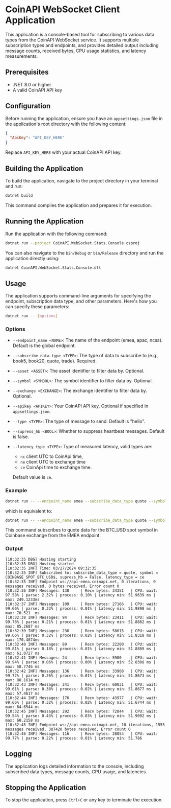 
# CoinAPI WebSocket Client Application

This application is a console-based tool for subscribing to various data types from the CoinAPI WebSocket service. It supports multiple subscription types and endpoints, and provides detailed output including message counts, received bytes, CPU usage statistics, and latency measurements.

## Prerequisites

- .NET 8.0 or higher
- A valid CoinAPI API key

## Configuration

Before running the application, ensure you have an `appsettings.json` file in the application's root directory with the following content:

```json
{
  "ApiKey": "API_KEY_HERE"
}
```

Replace `API_KEY_HERE` with your actual CoinAPI API key.

## Building the Application

To build the application, navigate to the project directory in your terminal and run:

```bash
dotnet build
```

This command compiles the application and prepares it for execution.

## Running the Application

Run the application with the following command:

```bash
dotnet run --project CoinAPI.WebSocket.Stats.Console.csproj
```

You can also navigate to the `bin/Debug` or `bin/Release` directory and run the application directly using:

```bash
dotnet CoinAPI.WebSocket.Stats.Console.dll
```

## Usage

The application supports command-line arguments for specifying the endpoint, subscription data type, and other parameters. Here's how you can specify these parameters:

```bash
dotnet run -- [options]
```

### Options

- `--endpoint_name <NAME>`: The name of the endpoint (emea, apac, ncsa). Default is the global endpoint.
- `--subscribe_data_type <TYPE>`: The type of data to subscribe to (e.g., book5, book20, quote, trade). Required.
- `--asset <ASSET>`: The asset identifier to filter data by. Optional.
- `--symbol <SYMBOL>`: The symbol identifier to filter data by. Optional.
- `--exchange <EXCHANGE>`: The exchange identifier to filter data by. Optional.
- `--apikey <APIKEY>`: Your CoinAPI API key. Optional if specified in `appsettings.json`.
- `--type <TYPE>`: The type of message to send. Default is "hello".
- `--supress_hb <BOOL>`: Whether to suppress heartbeat messages. Default is false.
- `--latency_type <TYPE>`: Type of measured latency, valid types are:
    - `nc` client UTC to CoinApi time, 
    - `ne` client UTC to exchange time
    - `ce` CoinApi time to exchange time. 

    Default value is `ce`.

### Example

```bash
dotnet run -- --endpoint_name emea --subscribe_data_type quote --symbol COINBASE_SPOT_BTC_USD$
```
which is equivalent to:
```bash
dotnet run -- --endpoint_name emea --subscribe_data_type quote --symbol COINBASE_SPOT_BTC_USD$ --supress_hb false --latency_type ce
```
This command subscribes to quote data for the BTC_USD spot symbol in Coinbase exchange from the EMEA endpoint.

### Output
```terminal
[10:32:35 DBG] Hosting starting
[10:32:35 DBG] Hosting started
[10:32:35 INF] Time: 03/27/2024 09:32:35
[10:32:35 INF] Subscribed to: subscribe_data_type = quote, symbol = COINBASE_SPOT_BTC_USD$, supress_hb = False, latency_type = ce
[10:32:35 INF] Endpoint ws://api-emea.coinapi.net, 0 iterations, 0 messages received, 0 bytes received, Error count 0
[10:32:36 INF] Messages: 138     | Recv bytes: 34351   | CPU: wait: 97.58% | parse: 2.32% | process: 0.10% | Latency min: 51.9639 ms | max: 249.1233ms
[10:32:37 INF] Messages: 109     | Recv bytes: 27166   | CPU: wait: 99.66% | parse: 0.33% | process: 0.01% | Latency min: 51.9898 ms | max: 70.521  ms
[10:32:38 INF] Messages: 94      | Recv bytes: 23411   | CPU: wait: 99.78% | parse: 0.21% | process: 0.01% | Latency min: 51.8882 ms | max: 85.2687 ms
[10:32:39 INF] Messages: 236     | Recv bytes: 58615   | CPU: wait: 99.66% | parse: 0.32% | process: 0.02% | Latency min: 51.8318 ms | max: 170.4874ms
[10:32:40 INF] Messages: 89      | Recv bytes: 22200   | CPU: wait: 99.81% | parse: 0.18% | process: 0.01% | Latency min: 51.8809 ms | max: 61.0727 ms
[10:32:41 INF] Messages: 24      | Recv bytes: 5900    | CPU: wait: 99.94% | parse: 0.06% | process: 0.00% | Latency min: 52.0308 ms | max: 58.7746 ms
[10:32:42 INF] Messages: 136     | Recv bytes: 33908   | CPU: wait: 99.72% | parse: 0.26% | process: 0.01% | Latency min: 51.8673 ms | max: 88.1614 ms
[10:32:43 INF] Messages: 241     | Recv bytes: 60031   | CPU: wait: 99.61% | parse: 0.38% | process: 0.02% | Latency min: 51.8677 ms | max: 57.4617 ms
[10:32:44 INF] Messages: 176     | Recv bytes: 43977   | CPU: wait: 99.66% | parse: 0.32% | process: 0.02% | Latency min: 51.6744 ms | max: 64.6544 ms
[10:32:45 INF] Messages: 292     | Recv bytes: 72844   | CPU: wait: 99.54% | parse: 0.43% | process: 0.03% | Latency min: 51.9092 ms | max: 60.2158 ms
[10:32:45 INF] Endpoint ws://api-emea.coinapi.net, 10 iterations, 1555 messages received, 387420 bytes received, Error count 0
[10:32:46 INF] Messages: 116     | Recv bytes: 28854   | CPU: wait: 99.77% | parse: 0.22% | process: 0.01% | Latency min: 51.786
```
## Logging

The application logs detailed information to the console, including subscribed data types, message counts, CPU usage, and latencies.

## Stopping the Application

To stop the application, press `Ctrl+C` or any key to terminate the execution.
